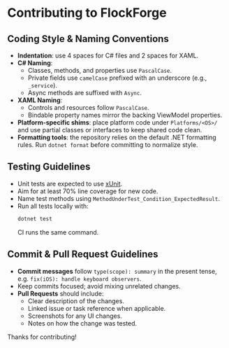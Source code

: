# Contributing to FlockForge

## Coding Style & Naming Conventions
- **Indentation**: use 4 spaces for C# files and 2 spaces for XAML.
- **C# Naming**:
  - Classes, methods, and properties use `PascalCase`.
  - Private fields use `camelCase` prefixed with an underscore (e.g., `_service`).
  - Async methods are suffixed with `Async`.
- **XAML Naming**:
  - Controls and resources follow `PascalCase`.
  - Bindable property names mirror the backing ViewModel properties.
- **Platform-specific shims**: place platform code under `Platforms/<OS>/` and use partial classes or interfaces to keep shared code clean.
- **Formatting tools**: the repository relies on the default .NET formatting rules. Run `dotnet format` before committing to normalize style.

## Testing Guidelines
- Unit tests are expected to use [xUnit](https://xunit.net/).
- Aim for at least 70% line coverage for new code.
- Name test methods using `MethodUnderTest_Condition_ExpectedResult`.
- Run all tests locally with:
  ```bash
  dotnet test
  ```
  CI runs the same command.

## Commit & Pull Request Guidelines
- **Commit messages** follow `type(scope): summary` in the present tense, e.g. `fix(iOS): handle keyboard observers`.
- Keep commits focused; avoid mixing unrelated changes.
- **Pull Requests** should include:
  - Clear description of the changes.
  - Linked issue or task reference when applicable.
  - Screenshots for any UI changes.
  - Notes on how the change was tested.

Thanks for contributing!
